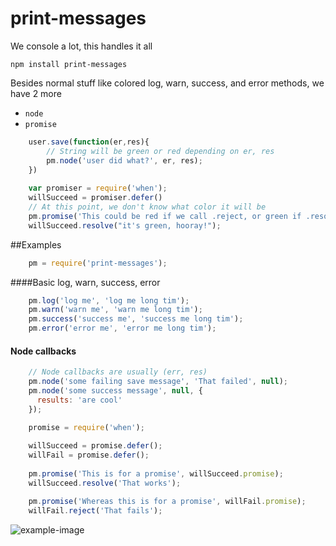 print-messages
==============

We console a lot, this handles it all

    npm install print-messages

Besides normal stuff like colored log, warn, success, and error methods, we have 2 more

* `node`
* `promise`

```js
    user.save(function(er,res){
        // String will be green or red depending on er, res
        pm.node('user did what?', er, res);
    })
    
    var promiser = require('when');
    willSucceed = promiser.defer()
    // At this point, we don't know what color it will be    
    pm.promise('This could be red if we call .reject, or green if .resolve', willSucceed.promise);
    willSucceed.resolve("it's green, hooray!");
```


##Examples
```js
    pm = require('print-messages');
```

####Basic log, warn, success, error
```js
    pm.log('log me', 'log me long tim');
    pm.warn('warn me', 'warn me long tim');
    pm.success('success me', 'success me long tim');
    pm.error('error me', 'error me long tim');
```

#### Node callbacks  
```js
    // Node callbacks are usually (err, res)
    pm.node('some failing save message', 'That failed', null);
    pm.node('some success message', null, {
      results: 'are cool'
    });
```
    
```js
    promise = require('when');
    
    willSucceed = promise.defer();
    willFail = promise.defer();
    
    pm.promise('This is for a promise', willSucceed.promise);
    willSucceed.resolve('That works');

    pm.promise('Whereas this is for a promise', willFail.promise);
    willFail.reject('That fails');
```

![example-image](https://rawgithub.com/danschumann/print-messages/master/example_output.gif)
